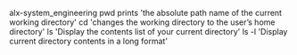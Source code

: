 alx-system_engineering
pwd prints 'the absolute path name of the current working directory'
cd 'changes the working directory to the user’s home directory'
ls 'Display the contents list of your current directory'
ls -l 'Display current directory contents in a long format'
